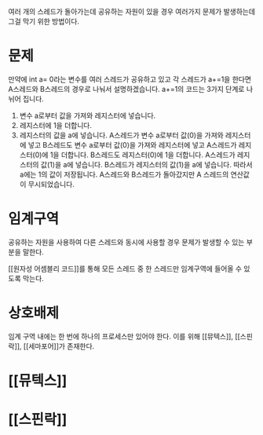 여러 개의 스레드가 돌아가는데 공유하는 자원이 있을 경우
여러가지 문제가 발생하는데 그걸 막기 위한 방법이다.

# 문제
만약에 int a= 0라는 변수를 여러 스레드가 공유하고 있고 각 스레드가 a+=1을 한다면
A스레드와 B스레드의 경우로 나눠서 설명하겠습니다.
a+=1의 코드는 3가지 단계로 나뉘어 집니다.
1. 변수 a로부터 값을 가져와 레지스터에 넣습니다.
2. 레지스터에 1을 더합니다.
3. 레지스터의 값을 a에 넣습니다.
A스레드가 변수 a로부터 값(0)을 가져와 레지스터에 넣고
B스레드도 변수 a로부터 값(0)을 가져와 레지스터에 넣고
A스레드가 레지스터(0)에 1을 더합니다.
B스레드도 레지스터(0)에 1을 더합니다.
A스레드가 레지스터의 값(1)을 a에 넣습니다.
B스레드가 레지스터의 값(1)을 a에 넣습니다.
따라서 a에는 1의 값이 저장됩니다.
A스레드와 B스레드가 돌아갔지만 A 스레드의 연산값이 무시되었습니다.




# 임계구역
공유하는 자원을 사용하여 다른 스레드와 동시에 사용할 경우 문제가 발생할 수 있는 부분을 말한다.

[[원자성 어셈블리 코드]]를 통해 모든 스레드 중 한 스레드만 임계구역에 들어올 수 있도록 막는다.

# 상호배제
임계 구역 내에는 한 번에 하나의 프로세스만 있어야 한다. 이를 위해
[[뮤텍스]], [[스핀락]], [[세마포어]]가 존재한다.

# [[뮤텍스]]

# [[스핀락]]


